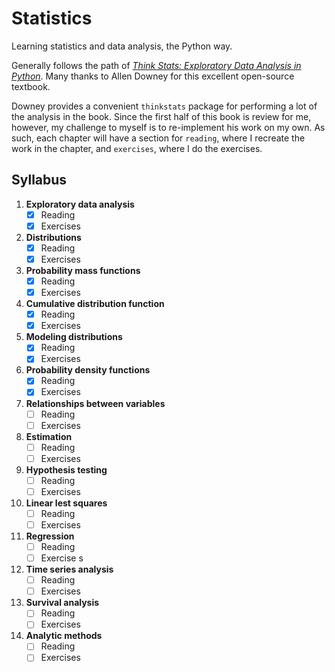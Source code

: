 # Statistics

Learning statistics and data analysis, the Python way.

Generally follows the path of *[Think Stats: Exploratory Data Analysis in Python](http://greenteapress.com/thinkstats2/html/index.html)*. Many thanks to Allen Downey for this excellent open-source textbook.

Downey provides a convenient `thinkstats` package for performing a lot of the analysis in the book. Since the first half of this book is review for me, however, my challenge to myself is to re-implement his work on my own. As such, each chapter will have a section for `reading`, where I recreate the work in the chapter, and `exercises`, where I do the exercises. 

## Syllabus

1. **Exploratory data analysis**
    - [X] Reading
    - [X] Exercises

2. **Distributions**
    - [X] Reading
    - [X] Exercises

3. **Probability mass functions**
    - [X] Reading
    - [X] Exercises

4. **Cumulative distribution function**
    - [X] Reading
    - [X] Exercises

5. **Modeling distributions**
    - [X] Reading
    - [X] Exercises

6. **Probability density functions**
    - [X] Reading
    - [X] Exercises

7. **Relationships between variables**
    - [ ] Reading
    - [ ] Exercises

8. **Estimation**
    - [ ] Reading
    - [ ] Exercises

9. **Hypothesis testing**
    - [ ] Reading
    - [ ] Exercises

10. **Linear lest squares**
    - [ ] Reading
    - [ ] Exercises

11. **Regression**
    - [ ] Reading
    - [ ] Exercise
s
12. **Time series analysis**
    - [ ] Reading
    - [ ] Exercises

13. **Survival analysis**
    - [ ] Reading
    - [ ] Exercises

14. **Analytic methods**
    - [ ] Reading
    - [ ] Exercises
